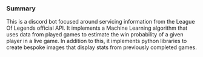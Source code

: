 ### Summary

This is a discord bot focused around servicing information from the League Of Legends official API. It implements a Machine Learning algorithm that uses data from played games to estimate the win probability of a given player in a live game. In addition to this, it implements python libraries to create bespoke images that display stats from previously completed games. 


